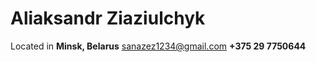 # Aliaksandr Ziaziulchyk
Located in **Minsk, Belarus**
[sanazez1234@gmail.com](sanazez1234@gmail.com)
**+375 29 7750644**
